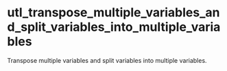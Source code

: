 # utl_transpose_multiple_variables_and_split_variables_into_multiple_variables
Transpose multiple variables and split variables into multiple variables.
